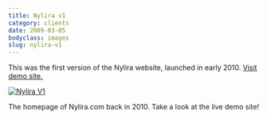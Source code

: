 ```yaml
---
title: Nylira v1
category: clients
date: 2009-03-05
bodyclass: images
slug: nylira-v1
---
```


This was the first version of the Nylira website, launched in early 2010. [Visit demo site.](http://projects.nylira.com/p/2009/)

<div class="figure">
  <a href="../assets/images/projects/nylira-v1-01@2x.png"><img src="../assets/images/projects/nylira-v1-01.png" alt="Nylira V1"></a>
  <div class="figcaption">
    <p>The homepage of Nylira.com back in 2010. Take a look at the live demo site!</p>
  </div>
</div>
